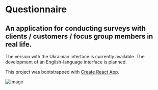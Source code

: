 # Questionnaire

## An application for conducting surveys with clients / customers / focus group members in real life.

The version with the Ukrainian interface is currently available. The development of an English-language interface is planned.

This project was bootstrapped with [Create React App](https://github.com/facebook/create-react-app).

![image](https://user-images.githubusercontent.com/112722061/224300799-f6b6e9a6-bf5b-478d-b870-1f33c58b6678.png)

